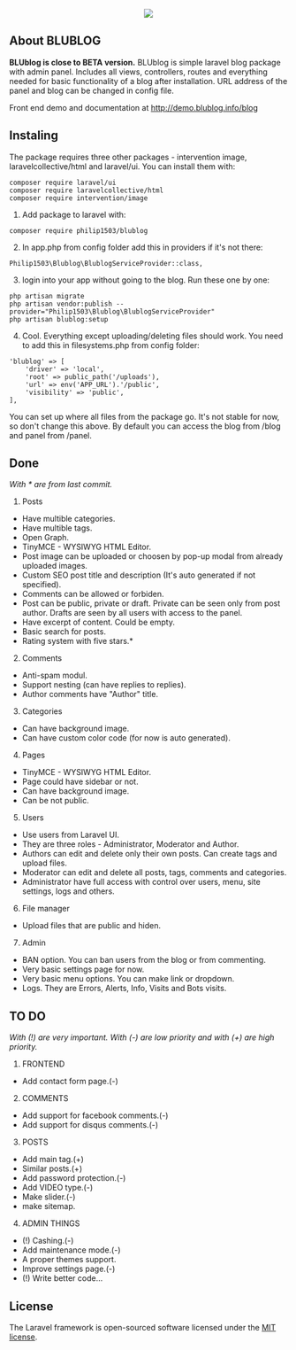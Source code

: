 <p align="center"><img src="http://demo.blublog.info/uploads/posts/1-panel-index.jpg"></p>

## About BLUBLOG
**BLUblog is close to BETA version.**
BLUblog is simple laravel blog package with admin panel. Includes all views, controllers, routes and everything needed for basic functionality of a blog after installation.
URL address of the panel and blog can be changed in config file.

Front end demo and documentation at http://demo.blublog.info/blog

## Instaling
The package requires three other packages - intervention image, laravelcollective/html and laravel/ui.
You can install them with:
```
composer require laravel/ui
composer require laravelcollective/html
composer require intervention/image
```
1. Add package to laravel with:
```
composer require philip1503/blublog
```
2. In app.php from config folder add this in providers if it's not there:
```
Philip1503\Blublog\BlublogServiceProvider::class,
```
3. login into your app without going to the blog. Run these one by one:
```
php artisan migrate
php artisan vendor:publish --provider="Philip1503\Blublog\BlublogServiceProvider"
php artisan blublog:setup
```
4. Cool. Everything except uploading/deleting files should work.
You need to add this in filesystems.php from config folder:
```
'blublog' => [
    'driver' => 'local',
    'root' => public_path('/uploads'),
    'url' => env('APP_URL').'/public',
    'visibility' => 'public',
],
```
You can set up where all files from the package go. It's not stable for now, so don't change this above.
By default you can access the blog from /blog and panel from /panel.
## Done
*With * are from last commit.*

1. Posts
- Have multible categories.
- Have multible tags.
- Open Graph.
- TinyMCE - WYSIWYG HTML Editor.
- Post image can be uploaded or choosen by pop-up modal from already uploaded images.
- Custom SEO post title and description (It's auto generated if not specified).
- Comments can be allowed or forbiden.
- Post can be public, private or draft. Private can be seen only from post author. Drafts are seen by all users with access to the panel.
- Have excerpt of content. Could be empty.
- Basic search for posts.
- Rating system with five stars.*

2. Comments
- Anti-spam modul.
- Support nesting (can have replies to replies).
- Author comments have "Author" title.

3. Categories
- Can have background image.
- Can have custom color code (for now is auto generated).

4. Pages
- TinyMCE - WYSIWYG HTML Editor.
- Page could have sidebar or not.
- Can have background image.
- Can be not public.

5. Users
- Use users from Laravel UI.
- They are three roles - Administrator, Moderator and Author.
- Authors can edit and delete only their own posts. Can create tags and upload files.
- Moderator can edit and delete all posts, tags, comments and categories.
- Administrator have full access with control over users, menu, site settings, logs and others.

6. File manager
- Upload files that are public and hiden.

7. Admin
- BAN option. You can ban users from the blog or from commenting.
- Very basic settings page for now.
- Very basic menu options. You can make link or dropdown.
- Logs. They are Errors, Alerts, Info, Visits and Bots visits.

## TO DO
*With (!) are very important.*
*With (-) are low priority and with (+) are high priority.*

1. FRONTEND
- Add contact form page.(-)

2. COMMENTS
- Add support for facebook comments.(-)
- Add support for disqus comments.(-)

3. POSTS
- Add main tag.(+)
- Similar posts.(+)
- Add password protection.(-)
- Add VIDEO type.(-)
- Make slider.(-)
- make sitemap.

4. ADMIN THINGS
- (!) Cashing.(-)
- Add maintenance mode.(-)
- A proper themes support.
- Improve settings page.(-)
- (!) Write better code...


## License

The Laravel framework is open-sourced software licensed under the [MIT license](https://opensource.org/licenses/MIT).

